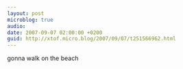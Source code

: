 ```yaml
---
layout: post
microblog: true
audio: 
date: 2007-09-07 02:00:00 +0200
guid: http://xtof.micro.blog/2007/09/07/t251566962.html
---
```

gonna walk on the beach
